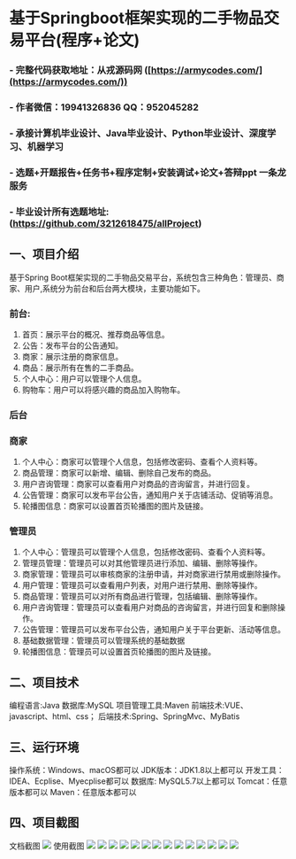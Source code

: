 基于Springboot框架实现的二手物品交易平台(程序+论文)
=
### - 完整代码获取地址：从戎源码网 ([https://armycodes.com/](https://armycodes.com/))
### - 作者微信：19941326836  QQ：952045282 
### - 承接计算机毕业设计、Java毕业设计、Python毕业设计、深度学习、机器学习
### - 选题+开题报告+任务书+程序定制+安装调试+论文+答辩ppt 一条龙服务
### - 毕业设计所有选题地址:(https://github.com/3212618475/allProject)


一、项目介绍
---
基于Spring Boot框架实现的二手物品交易平台，系统包含三种角色：管理员、商家、用户,系统分为前台和后台两大模块，主要功能如下。

### 前台:
1. 首页：展示平台的概况、推荐商品等信息。
2. 公告：发布平台的公告通知。
3. 商家：展示注册的商家信息。
4. 商品：展示所有在售的二手商品。
5. 个人中心：用户可以管理个人信息。
6. 购物车：用户可以将感兴趣的商品加入购物车。

### 后台
### 商家
1. 个人中心：商家可以管理个人信息，包括修改密码、查看个人资料等。
2. 商品管理：商家可以新增、编辑、删除自己发布的商品。
3. 用户咨询管理：商家可以查看用户对商品的咨询留言，并进行回复。
4. 公告管理：商家可以发布平台公告，通知用户关于店铺活动、促销等消息。
5. 轮播图信息：商家可以设置首页轮播图的图片及链接。

### 管理员
1. 个人中心：管理员可以管理个人信息，包括修改密码、查看个人资料等。
2. 管理员管理：管理员可以对其他管理员进行添加、编辑、删除等操作。
3. 商家管理：管理员可以审核商家的注册申请，并对商家进行禁用或删除操作。
4. 用户管理：管理员可以查看用户列表，对用户进行禁用、删除等操作。
5. 商品管理：管理员可以对所有商品进行管理，包括编辑、删除等操作。
6. 用户咨询管理：管理员可以查看用户对商品的咨询留言，并进行回复和删除操作。
7. 公告管理：管理员可以发布平台公告，通知用户关于平台更新、活动等信息。
8. 基础数据管理：管理员可以管理系统的基础数据
9. 轮播图信息：管理员可以设置首页轮播图的图片及链接。
    
二、项目技术
---
编程语言:Java 
数据库:MySQL
项目管理工具:Maven 
前端技术:VUE、javascript、html、css； 
后端技术:Spring、SpringMvc、MyBatis

三、运行环境
---
操作系统：Windows、macOS都可以
JDK版本：JDK1.8以上都可以
开发工具：IDEA、Ecplise、Myecplise都可以
数据库: MySQL5.7以上都可以
Tomcat：任意版本都可以
Maven：任意版本都可以

四、项目截图
---
文档截图
![](limage/1.png)
使用截图
![](image/1.png)
![](image/2.png)
![](image/3.png)
![](image/4.png)
![](image/5.png)
![](image/6.png)
![](image/7.png)
![](image/8.png)
![](image/9.png)
![](image/10.png)
![](image/11.png)
![](image/12.png)
![](image/13.png)
![](image/14.png)
